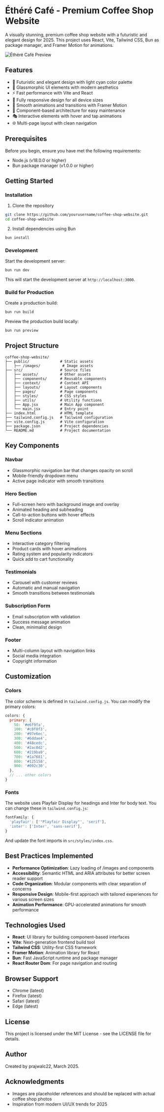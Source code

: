 # Éthéré Café - Premium Coffee Shop Website

A visually stunning, premium coffee shop website with a futuristic and elegant design for 2025. This project uses React, Vite, Tailwind CSS, Bun as package manager, and Framer Motion for animations.

![Éthéré Café Preview](./preview.png)

## Features

- 🎨 Futuristic and elegant design with light cyan color palette
- 🌟 Glassmorphic UI elements with modern aesthetics
- ⚡ Fast performance with Vite and React
- 📱 Fully responsive design for all device sizes
- 🔄 Smooth animations and transitions with Framer Motion
- 🧩 Component-based architecture for easy maintenance
- 🎭 Interactive elements with hover and tap animations
- 🌐 Multi-page layout with clean navigation

## Prerequisites

Before you begin, ensure you have met the following requirements:

- Node.js (v18.0.0 or higher)
- Bun package manager (v1.0.0 or higher)

## Getting Started

### Installation

1. Clone the repository

```bash
git clone https://github.com/yourusername/coffee-shop-website.git
cd coffee-shop-website
```

2. Install dependencies using Bun

```bash
bun install
```

### Development

Start the development server:

```bash
bun run dev
```

This will start the development server at `http://localhost:3000`.

### Build for Production

Create a production build:

```bash
bun run build
```

Preview the production build locally:

```bash
bun run preview
```

## Project Structure

```
coffee-shop-website/
├── public/              # Static assets
│   ├── /images/          # Image assets
├── src/                 # Source files
│   ├── assets/          # Other assets
│   ├── components/      # Reusable components
│   ├── context/         # Context API
│   ├── layouts/         # Layout components
│   ├── pages/           # Page components
│   ├── styles/          # CSS styles
│   ├── utils/           # Utility functions
│   ├── App.jsx          # Main App component
│   └── main.jsx         # Entry point
├── index.html           # HTML template
├── tailwind.config.js   # Tailwind configuration
├── vite.config.js       # Vite configuration
├── package.json         # Project dependencies
└── README.md            # Project documentation
```

## Key Components

### Navbar

- Glassmorphic navigation bar that changes opacity on scroll
- Mobile-friendly dropdown menu
- Active page indicator with smooth transitions

### Hero Section

- Full-screen hero with background image and overlay
- Animated heading and subheading
- Call-to-action buttons with hover effects
- Scroll indicator animation

### Menu Sections

- Interactive category filtering
- Product cards with hover animations
- Rating system and popularity indicators
- Quick add to cart functionality

### Testimonials

- Carousel with customer reviews
- Automatic and manual navigation
- Smooth transitions between testimonials

### Subscription Form

- Email subscription with validation
- Success message animation
- Clean, minimalist design

### Footer

- Multi-column layout with navigation links
- Social media integration
- Copyright information

## Customization

### Colors

The color scheme is defined in `tailwind.config.js`. You can modify the primary colors:

```javascript
colors: {
  primary: {
    50: '#e6f9fa',
    100: '#c0f0f3',
    200: '#97e6ec',
    300: '#6ddae4',
    400: '#48cedc',
    500: '#2ac0d2',
    600: '#219ba9',
    700: '#1a7681',
    800: '#125158',
    900: '#092c30',
  },
  // ... other colors
}
```

### Fonts

The website uses Playfair Display for headings and Inter for body text. You can change these in `tailwind.config.js`:

```javascript
fontFamily: {
  'playfair': ['"Playfair Display"', 'serif'],
  'inter': ['Inter', 'sans-serif'],
}
```

And update the font imports in `src/styles/index.css`.

## Best Practices Implemented

- **Performance Optimization**: Lazy loading of /images and components
- **Accessibility**: Semantic HTML and ARIA attributes for better screen reader support
- **Code Organization**: Modular components with clear separation of concerns
- **Responsive Design**: Mobile-first approach with tailored experiences for various screen sizes
- **Animation Performance**: GPU-accelerated animations for smooth performance

## Technologies Used

- **React**: UI library for building component-based interfaces
- **Vite**: Next-generation frontend build tool
- **Tailwind CSS**: Utility-first CSS framework
- **Framer Motion**: Animation library for React
- **Bun**: Fast JavaScript runtime and package manager
- **React Router Dom**: For page navigation and routing

## Browser Support

- Chrome (latest)
- Firefox (latest)
- Safari (latest)
- Edge (latest)

## License

This project is licensed under the MIT License - see the LICENSE file for details.

## Author

Created by prajwalc22, March 2025.

## Acknowledgments

- Images are placeholder references and should be replaced with actual coffee shop photos
- Inspiration from modern UI/UX trends for 2025
